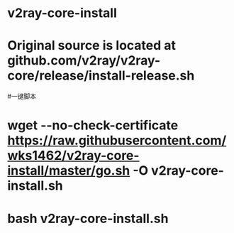 # v2ray-core-install
# Original source is located at github.com/v2ray/v2ray-core/release/install-release.sh

#一键脚本
# wget --no-check-certificate https://raw.githubusercontent.com/wks1462/v2ray-core-install/master/go.sh -O v2ray-core-install.sh
# bash v2ray-core-install.sh
